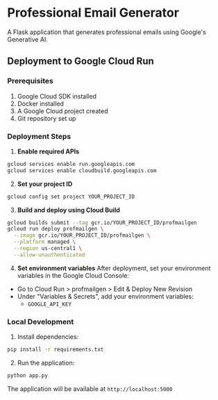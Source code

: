# Professional Email Generator

A Flask application that generates professional emails using Google's Generative AI.

## Deployment to Google Cloud Run

### Prerequisites

1. Google Cloud SDK installed
2. Docker installed
3. A Google Cloud project created
4. Git repository set up

### Deployment Steps

1. **Enable required APIs**

```bash
gcloud services enable run.googleapis.com
gcloud services enable cloudbuild.googleapis.com
```

2. **Set your project ID**

```bash
gcloud config set project YOUR_PROJECT_ID
```

3. **Build and deploy using Cloud Build**

```bash
gcloud builds submit --tag gcr.io/YOUR_PROJECT_ID/profmailgen
gcloud run deploy profmailgen \
  --image gcr.io/YOUR_PROJECT_ID/profmailgen \
  --platform managed \
  --region us-central1 \
  --allow-unauthenticated
```

4. **Set environment variables**
   After deployment, set your environment variables in the Google Cloud Console:

- Go to Cloud Run > profmailgen > Edit & Deploy New Revision
- Under "Variables & Secrets", add your environment variables:
  - `GOOGLE_API_KEY`

### Local Development

1. Install dependencies:

```bash
pip install -r requirements.txt
```

2. Run the application:

```bash
python app.py
```

The application will be available at `http://localhost:5000`
